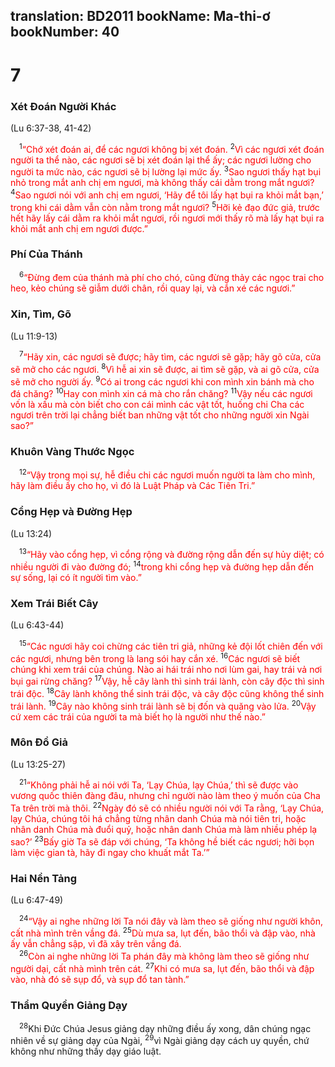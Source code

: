 translation: BD2011
bookName: Ma-thi-ơ 
bookNumber: 40
-------

<div class="title"><h1>7</h1><h3>Xét Ðoán Người Khác</h3><p>(Lu 6:37-38, 41-42)</p></div>
<span class="verse mat_7_1"> <sup>1</sup><font color="red">“Chớ xét đoán ai, để các ngươi không bị xét đoán. </font></span>
<span class="verse mat_7_2"><sup>2</sup><font color="red">Vì các ngươi xét đoán người ta thể nào, các ngươi sẽ bị xét đoán lại thể ấy; các ngươi lường cho người ta mức nào, các ngươi sẽ bị lường lại mức ấy. </font></span>
<span class="verse mat_7_3"><sup>3</sup><font color="red">Sao ngươi thấy hạt bụi nhỏ trong mắt anh chị em ngươi, mà không thấy cái dằm trong mắt ngươi? </font></span>
<span class="verse mat_7_4"><sup>4</sup><font color="red">Sao ngươi nói với anh chị em ngươi, ‘Hãy để tôi lấy hạt bụi ra khỏi mắt bạn,’ trong khi cái dằm vẫn còn nằm trong mắt ngươi? </font></span>
<span class="verse mat_7_5"><sup>5</sup><font color="red">Hỡi kẻ đạo đức giả, trước hết hãy lấy cái dằm ra khỏi mắt ngươi, rồi ngươi mới thấy rõ mà lấy hạt bụi ra khỏi mắt anh chị em ngươi được.”</font><br/></span>
<div class="title"><h3>Phí Của Thánh</h3></div>
<span class="verse mat_7_6"> <sup>6</sup><font color="red">“Ðừng đem của thánh mà phí cho chó, cũng đừng thảy các ngọc trai cho heo, kẻo chúng sẽ giẫm dưới chân, rồi quay lại, và cắn xé các ngươi.”</font><br/></span>
<div class="title"><h3>Xin, Tìm, Gõ</h3><p>(Lu 11:9-13)</p></div>
<span class="verse mat_7_7"> <sup>7</sup><font color="red">“Hãy xin, các ngươi sẽ được; hãy tìm, các ngươi sẽ gặp; hãy gõ cửa, cửa sẽ mở cho các ngươi. </font></span>
<span class="verse mat_7_8"><sup>8</sup><font color="red">Vì hễ ai xin sẽ được, ai tìm sẽ gặp, và ai gõ cửa, cửa sẽ mở cho người ấy. </font></span>
<span class="verse mat_7_9"><sup>9</sup><font color="red">Có ai trong các ngươi khi con mình xin bánh mà cho đá chăng? </font></span>
<span class="verse mat_7_10"><sup>10</sup><font color="red">Hay con mình xin cá mà cho rắn chăng? </font></span>
<span class="verse mat_7_11"><sup>11</sup><font color="red">Vậy nếu các ngươi vốn là xấu mà còn biết cho con cái mình các vật tốt, huống chi Cha các ngươi trên trời lại chẳng biết ban những vật tốt cho những người xin Ngài sao?”</font><br/></span>
<div class="title"><h3>Khuôn Vàng Thước Ngọc</h3></div>
<span class="verse mat_7_12"> <sup>12</sup><font color="red">“Vậy trong mọi sự, hễ điều chi các ngươi muốn người ta làm cho mình, hãy làm điều ấy cho họ, vì đó là Luật Pháp và Các Tiên Tri.”</font><br/></span>
<div class="title"><h3>Cổng Hẹp và Ðường Hẹp</h3><p>(Lu 13:24)</p></div>
<span class="verse mat_7_13"> <sup>13</sup><font color="red">“Hãy vào cổng hẹp, vì cổng rộng và đường rộng dẫn đến sự hủy diệt; có nhiều người đi vào đường đó; </font></span>
<span class="verse mat_7_14"><sup>14</sup><font color="red">trong khi cổng hẹp và đường hẹp dẫn đến sự sống, lại có ít người tìm vào.”</font><br/></span>
<div class="title"><h3>Xem Trái Biết Cây</h3><p>(Lu 6:43-44)</p></div>
<span class="verse mat_7_15"> <sup>15</sup><font color="red">“Các ngươi hãy coi chừng các tiên tri giả, những kẻ đội lốt chiên đến với các ngươi, nhưng bên trong là lang sói hay cắn xé. </font></span>
<span class="verse mat_7_16"><sup>16</sup><font color="red">Các ngươi sẽ biết chúng khi xem trái của chúng. Nào ai hái trái nho nơi lùm gai, hay trái vả nơi bụi gai rừng chăng? </font></span>
<span class="verse mat_7_17"><sup>17</sup><font color="red">Vậy, hễ cây lành thì sinh trái lành, còn cây độc thì sinh trái độc. </font></span>
<span class="verse mat_7_18"><sup>18</sup><font color="red">Cây lành không thể sinh trái độc, và cây độc cũng không thể sinh trái lành. </font></span>
<span class="verse mat_7_19"><sup>19</sup><font color="red">Cây nào không sinh trái lành sẽ bị đốn và quăng vào lửa. </font></span>
<span class="verse mat_7_20"><sup>20</sup><font color="red">Vậy cứ xem các trái của người ta mà biết họ là người như thế nào.”</font><br/></span>
<div class="title"><h3>Môn Ðồ Giả</h3><p>(Lu 13:25-27)</p></div>
<span class="verse mat_7_21"> <sup>21</sup><font color="red">“Không phải hễ ai nói với Ta, ‘Lạy Chúa, lạy Chúa,’ thì sẽ được vào vương quốc thiên đàng đâu, nhưng chỉ người nào làm theo ý muốn của Cha Ta trên trời mà thôi. </font></span>
<span class="verse mat_7_22"><sup>22</sup><font color="red">Ngày đó sẽ có nhiều người nói với Ta rằng, ‘Lạy Chúa, lạy Chúa, chúng tôi há chẳng từng nhân danh Chúa mà nói tiên tri, hoặc nhân danh Chúa mà đuổi quỷ, hoặc nhân danh Chúa mà làm nhiều phép lạ sao?’ </font></span>
<span class="verse mat_7_23"><sup>23</sup><font color="red">Bấy giờ Ta sẽ đáp với chúng, ‘Ta không hề biết các ngươi; hỡi bọn làm việc gian tà, hãy đi ngay cho khuất mắt Ta.’”</font><br/></span>
<div class="title"><h3>Hai Nền Tảng</h3><p>(Lu 6:47-49)</p></div>
<span class="verse mat_7_24"> <sup>24</sup><font color="red">“Vậy ai nghe những lời Ta nói đây và làm theo sẽ giống như người khôn, cất nhà mình trên vầng đá. </font></span>
<span class="verse mat_7_25"><sup>25</sup><font color="red">Dù mưa sa, lụt đến, bão thổi và đập vào, nhà ấy vẫn chẳng sập, vì đã xây trên vầng đá.</font><br/></span>
<span class="verse mat_7_26"> <sup>26</sup><font color="red">Còn ai nghe những lời Ta phán đây mà không làm theo sẽ giống như người dại, cất nhà mình trên cát. </font></span>
<span class="verse mat_7_27"><sup>27</sup><font color="red">Khi có mưa sa, lụt đến, bão thổi và đập vào, nhà đó sẽ sụp đổ, và sụp đổ tan tành.”</font><br/></span>
<div class="title"><h3>Thẩm Quyền Giảng Dạy</h3></div>
<span class="verse mat_7_28"> <sup>28</sup>Khi Ðức Chúa Jesus giảng dạy những điều ấy xong, dân chúng ngạc nhiên về sự giảng dạy của Ngài, </span>
<span class="verse mat_7_29"><sup>29</sup>vì Ngài giảng dạy cách uy quyền, chứ không như những thầy dạy giáo luật.<br/></span>
